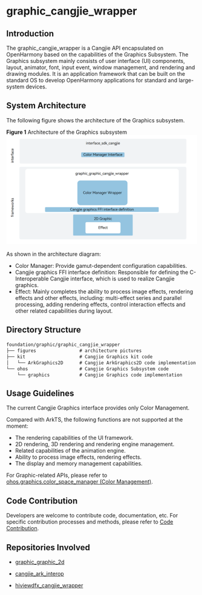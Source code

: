 # graphic_cangjie_wrapper

## Introduction

The graphic_cangjie_wrapper is a Cangjie API encapsulated on OpenHarmony based on the capabilities of the Graphics Subsystem. The Graphics subsystem mainly consists of user interface (UI) components, layout, animator, font, input event, window management, and rendering and drawing modules. It is an application framework that can be built on the standard OS to develop OpenHarmony applications for standard and large-system devices.

## System Architecture

The following figure shows the architecture of the Graphics subsystem.

**Figure 1** Architecture of the Graphics subsystem
![Graphics subsystem architecture](figures/graphic_cangjie_wrapper_architecture_en.png)

As shown in the architecture diagram:

- Color Manager: Provide gamut-dependent configuration capabilities.
- Cangjie graphics FFI interface definition: Responsible for defining the C-Interoperable Cangjie interface, which is used to realize Cangjie graphics.
- Effect: Mainly completes the ability to process image effects, rendering effects and other effects, including: multi-effect series and parallel processing, adding rendering effects, control interaction effects and other related capabilities during layout.

## Directory Structure

```
foundation/graphic/graphic_cangjie_wrapper
├── figures                # architecture pictures
├── kit                    # Cangjie Graphics kit code
│   └── ArkGraphics2D      # Cangjie ArkGraphics2D code implementation
└── ohos                   # Cangjie Graphics Subsystem code
    └── graphics           # Cangjie Graphics code implementation
```

## Usage Guidelines

The current Cangjie Graphics interface provides only Color Management.

Compared with ArkTS, the following functions are not supported at the moment:

- The rendering capabilities of the UI framework.
- 2D rendering, 3D rendering and rendering engine management.
- Related capabilities of the animation engine.
- Ability to process image effects, rendering effects.
- The display and memory management capabilities.

For Graphic-related APIs, please refer to [ohos.graphics.color_space_manager (Color Management)](https://gitcode.com/openharmony-sig/arkcompiler_cangjie_ark_interop/blob/master/doc/API_Reference/source_en/apis/ArkGraphics2D/cj-apis-color_manager.md).

## Code Contribution

Developers are welcome to contribute code, documentation, etc. For specific contribution processes and methods, please refer to [Code Contribution](https://gitcode.com/openharmony/docs/blob/master/en/contribute/code-contribution.md).

## Repositories Involved

- [graphic_graphic_2d](https://gitee.com/openharmony/graphic_graphic_2d/blob/master/README.md)

- [cangjie_ark_interop](https://gitcode.com/openharmony-sig/arkcompiler_cangjie_ark_interop/blob/master/README.md)

- [hiviewdfx_cangjie_wrapper](https://gitcode.com/openharmony-sig/hiviewdfx_hiviewdfx_cangjie_wrapper/blob/master/README.md)

